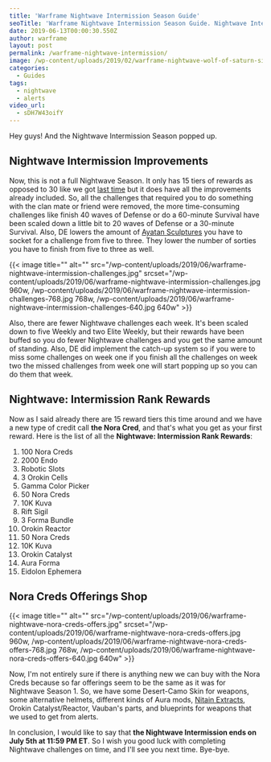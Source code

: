 ```yaml
---
title: 'Warframe Nightwave Intermission Season Guide'
seoTitle: 'Warframe Nightwave Intermission Season Guide. Nightwave Intermission Rewards'
date: 2019-06-13T00:00:30.550Z
author: warframe
layout: post
permalink: /warframe-nightwave-intermission/
image: /wp-content/uploads/2019/02/warframe-nightwave-wolf-of-saturn-six-guide.jpg
categories:
  - Guides
tags:
  - nightwave
  - alerts
video_url: 
  - sDH7W43oifY
---
```

Hey guys! And the Nightwave Intermission Season popped up. <!--more-->

## Nightwave Intermission Improvements
Now, this is not a full Nightwave Season. It only has 15 tiers of rewards as opposed to 30 like we got [last time](/warframe-nightwave-wolf-of-saturn-six-guide/ "Warframe Nightwave: The Wolf of Saturn Six Guide") but it does have all the improvements already included. So, all the challenges that required you to do something with the clan mate or friend were removed, the more time-consuming challenges like finish 40 waves of Defense or do a 60-minute Survival have been scaled down a little bit to 20 waves of Defense or a 30-minute Survival. Also, DE lowers the amount of [Ayatan Sculptures](/how-farm-endo/ "How To Farm Endo") you have to socket for a challenge from five to three. They lower the number of sorties you have to finish from five to three as well. 

{{< image title=\"\" alt=\"\" src=\"/wp-content/uploads/2019/06/warframe-nightwave-intermission-challenges.jpg\" srcset=\"/wp-content/uploads/2019/06/warframe-nightwave-intermission-challenges.jpg 960w, /wp-content/uploads/2019/06/warframe-nightwave-intermission-challenges-768.jpg 768w, /wp-content/uploads/2019/06/warframe-nightwave-intermission-challenges-640.jpg 640w\" >}}

Also, there are fewer Nightwave challenges each week. It's been scaled down to five Weekly and two Elite Weekly, but their rewards have been buffed so you do fewer Nightwave challenges and you get the same amount of standing. Also, DE did implement the catch-up system so if you were to miss some challenges on week one if you finish all the challenges on week two the missed challenges from week one will start popping up so you can do them that week. 

## Nightwave: Intermission Rank Rewards
Now as I said already there are 15 reward tiers this time around and we have a new type of credit call <b>the Nora Cred</b>, and that's what you get as your first reward. Here is the list of all the **Nightwave: Intermission Rank Rewards**:

1. 100 Nora Creds
1. 2000 Endo
1. Robotic Slots
1. 3 Orokin Cells
1. Gamma Color Picker
1. 50 Nora Creds
1. 10K Kuva
1. Rift Sigil
1. 3 Forma Bundle
1. Orokin Reactor
1. 50 Nora Creds
1. 10K Kuva
1. Orokin Catalyst
1. Aura Forma
1. Eidolon Ephemera

## Nora Creds Offerings Shop

{{< image title=\"\" alt=\"\" src=\"/wp-content/uploads/2019/06/warframe-nightwave-nora-creds-offers.jpg\" srcset=\"/wp-content/uploads/2019/06/warframe-nightwave-nora-creds-offers.jpg 960w, /wp-content/uploads/2019/06/warframe-nightwave-nora-creds-offers-768.jpg 768w, /wp-content/uploads/2019/06/warframe-nightwave-nora-creds-offers-640.jpg 640w\" >}}

Now, I'm not entirely sure if there is anything new we can buy with the Nora Creds because so far offerings seem to be the same as it was for Nightwave Season 1. So, we have some Desert-Camo Skin for weapons, some alternative helmets, different kinds of Aura mods, [Nitain Extracts](/nitain-extract-farming/ "Nitain Extract Farming"), Orokin Catalyst/Reactor, Vauban's parts, and blueprints for weapons that we used to get from alerts. 

In conclusion, I would like to say that **the Nightwave Intermission ends on July 5th at 11:59 PM ET**. So I wish you good luck with completing Nightwave challenges on time, and I'll see you next time. Bye-bye.   